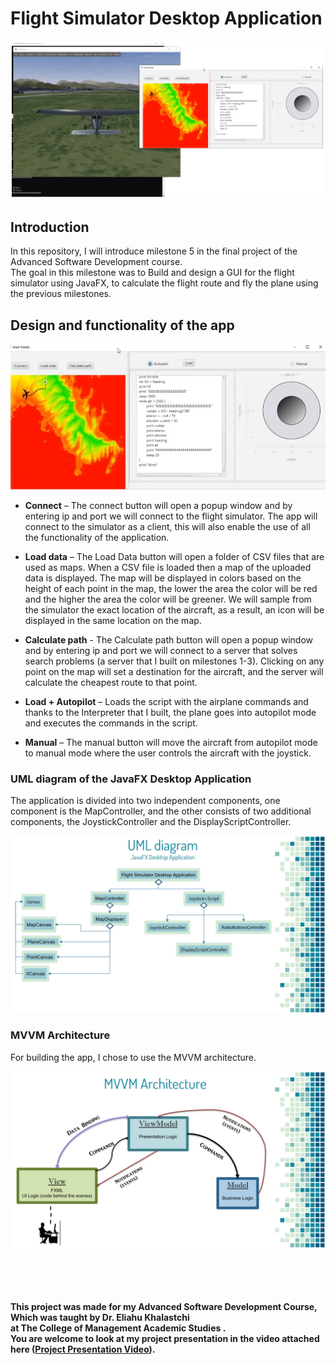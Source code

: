 # Flight Simulator Desktop Application

<p align="center">
  <img src="/readme_images/ptm_project_img.jpg" width="750">
</p>

## Introduction

In this repository, I will introduce milestone 5 in the final project of the Advanced Software Development course.<br />
The goal in this milestone was to Build and design a GUI for the flight simulator using JavaFX, to calculate the flight route and fly the plane using the previous milestones.


## Design and functionality of the app

<p align="center">
  <img src="/readme_images/ptm_project_img_app.jpg" width="700">
</p>

* **Connect** – The connect button will open a popup window and by entering ip and port we will connect to the flight simulator.
The app will connect to the simulator as a client, this will also enable the use of all the functionality of the application.

* **Load data** – The Load Data button will open a folder of CSV files that are used as maps.
When a CSV file is loaded then a map of the uploaded data is displayed.
The map will be displayed in colors based on the height of each point in the map, the lower the area the color will be red and the higher the area the color will be greener.
We will sample from the simulator the exact location of the aircraft, as a result, an icon will be displayed in the same location on the map.

* **Calculate path** - The Calculate path button will open a popup window and by entering ip and port we will connect to a server that solves search problems (a server that I built on milestones 1-3).
Clicking on any point on the map will set a destination for the aircraft, and the server will calculate the cheapest route to that point.

* **Load + Autopilot** – Loads the script with the airplane commands and thanks to the Interpreter that I built, the plane goes into autopilot mode and executes the commands in the script.

* **Manual** – The manual button will move the aircraft from autopilot mode to manual mode where the user controls the aircraft with the joystick.


### UML diagram of the JavaFX Desktop Application

The application is divided into two independent components, one component is the MapController, and the other consists of two additional components, the JoystickController and the DisplayScriptController.

<p align="center">
  <img src="/readme_images/UML_javaFX_app.jpg" width="550">
</p>



### MVVM Architecture

For building the app, I chose to use the MVVM architecture.

<p align="center">
  <img src="/readme_images/MVVM_architecture.jpg" width="550">
</p>

<br /><br /><br /><br />
**This project was made for my Advanced Software Development Course, Which was taught by Dr. Eliahu Khalastchi<br /> at The College of Management Academic Studies .<br />
You are welcome to look at my project presentation in the video attached here ([Project Presentation Video](https://youtu.be/NNdkB9Fo16Y)).<br />**
